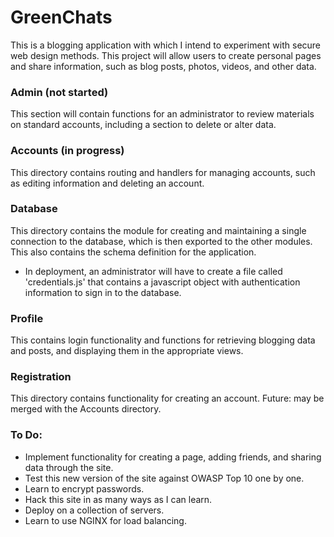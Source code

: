 # GreenChats

This is a blogging application with which I intend to experiment
with secure web design methods. This project will allow users to create
personal pages and share information, such as blog posts, photos, videos,
and other data.

### Admin (not started)
This section will contain functions for an administrator to review materials on
standard accounts, including a section to delete or alter data.

### Accounts (in progress)
This directory contains routing and handlers for managing accounts, such as
editing information and deleting an account.

### Database
This directory contains the module for creating and maintaining a single
connection to the database, which is then exported to the other modules. This
also contains the schema definition for the application.
* In deployment, an administrator will have to create a file called
'credentials.js' that contains a javascript object with authentication
information to sign in to the database.

### Profile
This contains login functionality and functions for retrieving blogging data
and posts, and displaying them in the appropriate views.

### Registration
This directory contains functionality for creating an account. Future: may be merged
with the Accounts directory.

### To Do:

* Implement functionality for creating a page, adding friends, and sharing
data through the site.
* Test this new version of the site against OWASP Top 10 one by one.
* Learn to encrypt passwords.
* Hack this site in as many ways as I can learn.
* Deploy on a collection of servers.
* Learn to use NGINX for load balancing.
